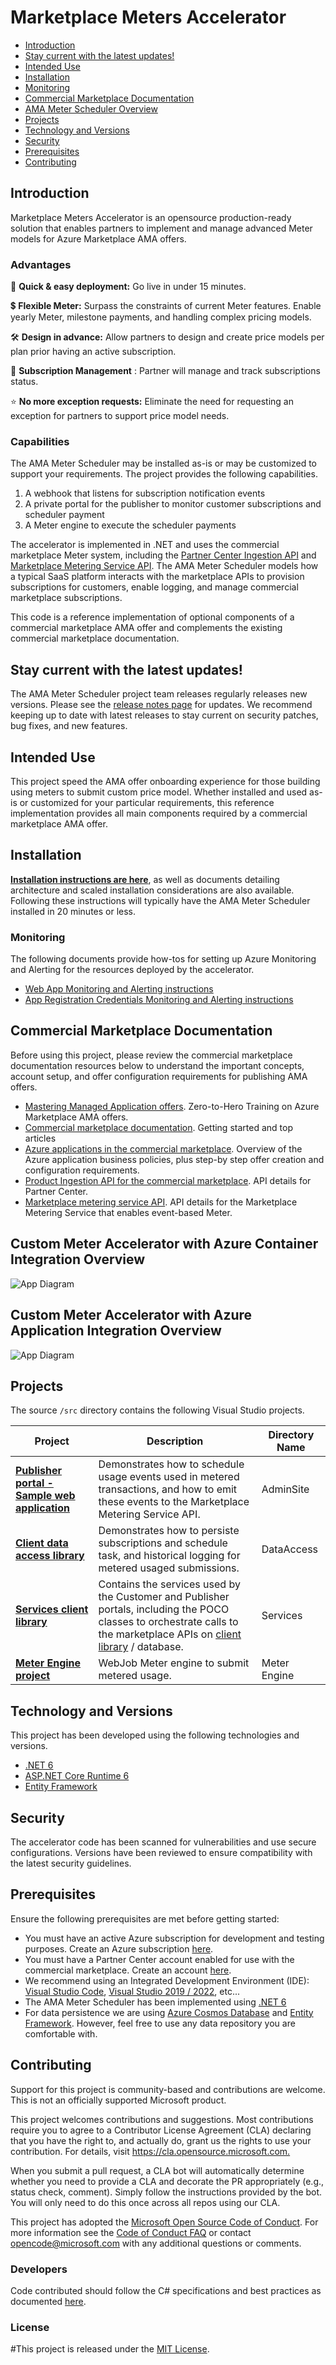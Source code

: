# Marketplace Meters Accelerator

<!-- no toc -->
- [Introduction](#introduction)
- [Stay current with the latest updates!](#stay-current-with-the-latest-updates)
- [Intended Use](#intended-use)
- [Installation](#installation)
- [Monitoring](#monitoring)
- [Commercial Marketplace Documentation](#commercial-marketplace-documentation)
- [AMA Meter Scheduler Overview](#ama-Meter-scheduler-overview)
- [Projects](#projects)
- [Technology and Versions](#technology-and-versions)
- [Security](#security)
- [Prerequisites](#prerequisites)
- [Contributing](#contributing)


## Introduction

Marketplace Meters Accelerator is an opensource production-ready solution that enables partners to implement and manage advanced Meter models for Azure Marketplace AMA offers.

### Advantages

🚀 **Quick & easy deployment:** Go live in under 15 minutes.​

💲 **Flexible Meter:** Surpass the constraints of current Meter features. Enable yearly Meter, milestone payments, and handling complex pricing models.​

🛠️ **Design in advance:** Allow partners to design and create price models per plan prior having an active subscription.​

💼 **Subscription Management** : Partner will manage and track subscriptions status.

⭐ **No more exception requests:** Eliminate the need for requesting an exception for partners to support price model needs.

### Capabilities

The AMA Meter Scheduler may be installed as-is or may be customized to support your requirements. The project provides the following capabilities.

1. A webhook that listens for subscription notification events
2. A private portal for the publisher to monitor customer subscriptions and scheduler payment
3. A Meter engine to execute the scheduler payments

The accelerator is implemented in .NET and uses the commercial marketplace Meter system, including the [Partner Center Ingestion API](https://learn.microsoft.com/en-us/partner-center/marketplace/product-ingestion-api) and [Marketplace Metering Service API](https://docs.microsoft.com/en-us/azure/marketplace/partner-center-portal/marketplace-metering-service-apis). The AMA Meter Scheduler models how a typical SaaS platform interacts with the marketplace APIs to provision subscriptions for customers, enable logging, and manage commercial marketplace subscriptions.

This code is a reference implementation of optional components of a commercial marketplace AMA offer and complements the existing commercial marketplace documentation.

## Stay current with the latest updates!

The AMA Meter Scheduler project team releases regularly releases new versions. Please see the [release notes page](https://github.com/microsoft/azure-app-Meter-scheduler/releases) for updates. We recommend keeping up to date with latest releases to stay current on security patches, bug fixes, and new features.

## Intended Use

This project speed the AMA offer onboarding experience for those building using meters to submit custom price model. Whether installed and used as-is or customized for your particular requirements, this reference implementation provides all main components required by a commercial marketplace AMA offer.

## Installation

**[Installation instructions are here](./docs/Installation-Instructions.md)**, as well as documents detailing architecture and scaled installation considerations are also available. Following these instructions will typically have the AMA Meter Scheduler installed in 20 minutes or less.

### Monitoring

The following documents provide how-tos for setting up Azure Monitoring and Alerting for the resources deployed by the accelerator.

- [Web App Monitoring and Alerting instructions](./docs/WebApp-Monitoring.md)
- [App Registration Credentials Monitoring and Alerting instructions](./docs/WebApp-Monitoring.md)

## Commercial Marketplace Documentation

Before using this project, please review the commercial marketplace documentation resources below to understand the important concepts, account setup, and offer configuration requirements for publishing AMA offers.

- [Mastering Managed Application offers](https://aka.ms/MasteringTheMarketplace/ama). Zero-to-Hero Training on Azure Marketplace AMA offers.
- [Commercial marketplace documentation](https://docs.microsoft.com/azure/marketplace/). Getting started and top articles
- [Azure applications in the commercial marketplace](https://learn.microsoft.com/en-us/partner-center/marketplace/azure-app-offer-setup). Overview of the Azure application business policies, plus step-by step offer creation and configuration requirements.
- [Product Ingestion API for the commercial marketplace](https://learn.microsoft.com/en-us/partner-center/marketplace/product-ingestion-api). API details for Partner Center.
- [Marketplace metering service API](https://docs.microsoft.com/azure/marketplace/partner-center-portal/marketplace-metering-service-apis). API details for the Marketplace Metering Service that enables event-based Meter.

## Custom Meter Accelerator with Azure Container Integration Overview

![App Diagram](./docs/images/container.png)

## Custom Meter Accelerator with Azure Application Integration Overview

![App Diagram](./docs/images/ama.jpg)

## Projects

The source `/src` directory contains the following Visual Studio projects.

| Project | Description | Directory Name |
| --- | --- | --- |
| [**Publisher portal - Sample web application**](./src/AdminSite) | Demonstrates how to schedule usage events used in metered transactions, and how to emit these events to the Marketplace Metering Service API. |AdminSite|
| [**Client data access library**](./src/DataAccess) | Demonstrates how to persiste subscriptions and schedule task, and historical logging for metered usaged submissions. | DataAccess |
| [**Services client library**](./src/Services) | Contains the services used by the Customer and Publisher portals, including the POCO classes to orchestrate calls to the marketplace APIs on [client library](https://github.com/microsoft/commercial-marketplace-client-dotnet) / database.|Services |
| [**Meter Engine project**](./src/MeteredTriggerJob) | WebJob Meter engine to submit metered usage. | Meter Engine |

## Technology and Versions

This project has been developed using the following technologies and versions.

- [.NET 6](https://dotnet.microsoft.com/en-us/download/dotnet/6.0)
- [ASP.NET Core Runtime 6](https://dotnet.microsoft.com/en-us/download/dotnet/6.0)
- [Entity Framework](https://docs.microsoft.com/ef/)

## Security

The accelerator code has been scanned for vulnerabilities and use secure configurations. Versions have been reviewed to ensure compatibility with the latest security guidelines.

## Prerequisites

Ensure the following prerequisites are met before getting started:

- You must have an active Azure subscription for development and testing purposes. Create an Azure subscription [here](https://azure.microsoft.com/free/).
- You must have a Partner Center account enabled for use with the commercial marketplace. Create an account [here](https://docs.microsoft.com/azure/marketplace/partner-center-portal/create-account).
- We recommend using an Integrated Development Environment (IDE):  [Visual Studio Code](https://code.visualstudio.com/),  [Visual Studio 2019 / 2022](https://visualstudio.microsoft.com/thank-you-downloading-visual-studio/?sku=Community&rel=16#), etc...
- The AMA Meter Scheduler has been implemented using [.NET 6](https://dotnet.microsoft.com/en-us/download/dotnet/6.0)
- For data persistence we are using [Azure Cosmos Database](https://learn.microsoft.com/en-us/azure/cosmos-db/introduction) and [Entity Framework](https://docs.microsoft.com/ef/). However, feel free to use any data repository you are comfortable with.  

## Contributing

Support for this project is community-based and contributions are welcome. This is not an officially supported Microsoft product.

This project welcomes contributions and suggestions.  Most contributions require you to agree to a Contributor License Agreement (CLA) declaring that you have the right to, and actually do, grant us
the rights to use your contribution. For details, visit <https://cla.opensource.microsoft.com.>

When you submit a pull request, a CLA bot will automatically determine whether you need to provide a CLA and decorate the PR appropriately (e.g., status check, comment). Simply follow the instructions provided by the bot. You will only need to do this once across all repos using our CLA.

This project has adopted the [Microsoft Open Source Code of Conduct](https://opensource.microsoft.com/codeofconduct/).
For more information see the [Code of Conduct FAQ](https://opensource.microsoft.com/codeofconduct/faq/) or
contact [opencode@microsoft.com](mailto:opencode@microsoft.com) with any additional questions or comments.

### Developers

Code contributed should follow the C# specifications and best practices as documented [here](https://docs.microsoft.com/en-us/dotnet/csharp/programming-guide/inside-a-program/coding-conventions).

### License

#This project is released under the [MIT License](LICENSE).
